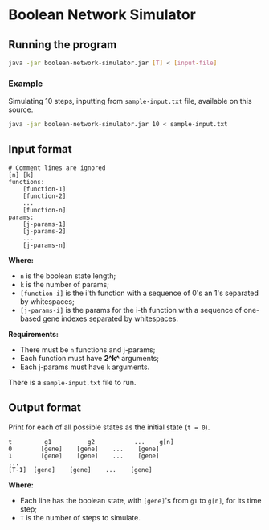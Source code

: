 # Boolean Network Simulator

## Running the program

```bash
java -jar boolean-network-simulator.jar [T] < [input-file]
```

### Example

Simulating 10 steps, inputting from `sample-input.txt` file, available on this source.

```bash
java -jar boolean-network-simulator.jar 10 < sample-input.txt
```

## Input format

	# Comment lines are ignored
	[n] [k]
	functions:
		[function-1]
		[function-2]
		...
		[function-n]
	params:
		[j-params-1]
		[j-params-2]
		...
		[j-params-n]

**Where:**
- `n` is the boolean state length;
- `k` is the number of params;
- `[function-i]` is the i'th function with a sequence of 0's an 1's separated by whitespaces;
- `[j-params-i]` is the params for the i-th function with a sequence of one-based gene indexes separated by whitespaces.

**Requirements:**
- There must be `n` functions and j-params;
- Each function must have **2^k^** arguments;
- Each j-params must have `k` arguments.

There is a `sample-input.txt` file to run.

## Output format

Print for each of all possible states as the initial state (`t = 0`).

	t         g1          g2           ...    g[n]
	0        [gene]    [gene]    ...    [gene]
	1        [gene]    [gene]    ...    [gene]
	...
	[T-1]  [gene]    [gene]    ...    [gene]

**Where:**
- Each line has the boolean state, with `[gene]`'s from `g1` to `g[n]`, for its time step;
- `T` is the number of steps to simulate.